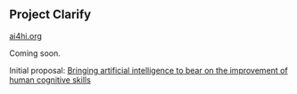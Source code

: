 ## Project Clarify

[ai4hi.org](https://ai4hi.org)

Coming soon.

Initial proposal: [Bringing artificial intelligence to bear on the improvement of human cognitive skills](docs/proposals/initial_proposal.md)
